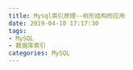 ```yaml
---
title: Mysql索引原理--树形结构的应用
date: 2019-04-10 17:17:30
tags: 
- MySQL 
- 数据库索引  
categories: MySQL 
---
```

